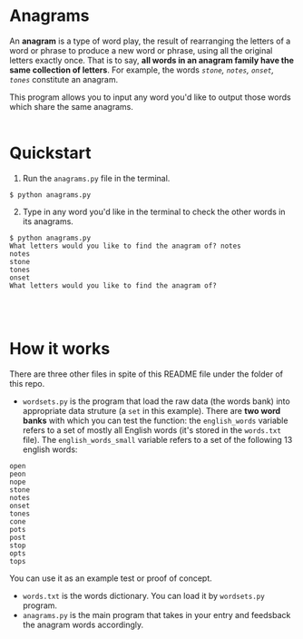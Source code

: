 # Anagrams

An **anagram** is a type of word play, the result of rearranging the letters of a word or phrase to produce a new word or phrase, using all the original letters exactly once. That is to say, **all words in an anagram family have the same collection of letters**. For example, the words *`stone`, `notes`, `onset`, `tones`* constitute an anagram.  

This program allows you to input any word you'd like to output those words which share the same anagrams. 
<br></br>

# Quickstart

1. Run the `anagrams.py` file in the terminal.
```
$ python anagrams.py
```
2. Type in any word you'd like in the terminal to check the other words in its anagrams.
```
$ python anagrams.py
What letters would you like to find the anagram of? notes
notes
stone
tones
onset
What letters would you like to find the anagram of? 
```
<br></br>

# How it works
There are three other files in spite of this README file under the folder of this repo.  
- `wordsets.py` is the program that load the raw data (the words bank) into appropriate data struture (a `set` in this example). There are **two word banks** with which you can test the function: the `english_words` variable refers to a set of mostly all English words (it's stored in the `words.txt` file). The `english_words_small` variable refers to a set of the following 13 english words:
```
open
peon
nope
stone
notes
onset
tones
cone
pots
post
stop
opts
tops
```
You can use it as an example test or proof of concept.

- `words.txt` is the words dictionary. You can load it by `wordsets.py` program.
- `anagrams.py` is the main program that takes in your entry and feedsback the anagram words accordingly.


